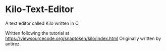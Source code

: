 # Kilo-Text-Editor
A text editor called Kilo written in C

Written following the tutorial at https://viewsourcecode.org/snaptoken/kilo/index.html
Originally written by antirez.
